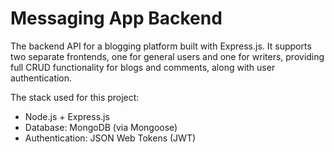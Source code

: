 # Messaging App Backend

The backend API for a blogging platform built with Express.js. It supports two separate frontends, one for general users and one for writers, providing full CRUD functionality for blogs and comments, along with user authentication.

The stack used for this project:

 - Node.js + Express.js
 - Database: MongoDB (via Mongoose)
 - Authentication: JSON Web Tokens (JWT)
